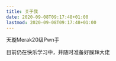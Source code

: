 ```yaml
---
title: 关于我
date: 2020-09-08T09:17:48+01:00
lastmod: 2020-09-08T09:17:48+01:00
---
```


天璇Merak20级Pwn手

目前仍在快乐学习中，并随时准备好膜拜大佬